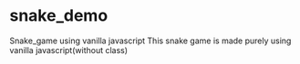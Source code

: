 # snake_demo
Snake_game using vanilla javascript 
This snake game is made purely using vanilla javascript(without class)
